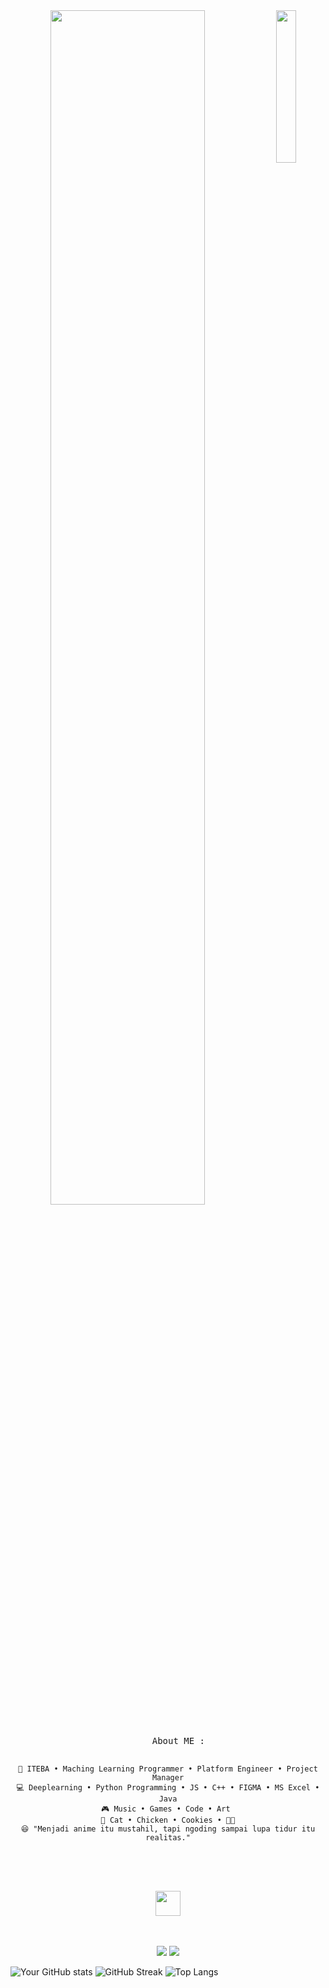 
<div align="center">
<img src="https://github.com/innng/innng/assets/26755058/5e0ce0fb-c544-4f8c-a307-5849165746d0" width="25%" align="right" />
<img src="https://readme-typing-svg.demolab.com?font=Inconsolata&weight=500&size=50&duration=4000&pause=300&color=A7A459&center=true&vCenter=true&multiline=true&repeat=false&random=false&width=1300&height=140&lines=Hello+hello;I'm+Andhika Laksmana%2C+a+tech+Programmer+and+Cool+guy+in+person+%E2%9C%A9" width="70%" />
<br><br>
<pre>
    About ME :
    
    💼 ITEBA • Maching Learning Programmer • Platform Engineer • Project Manager
    💻 Deeplearning • Python Programming • JS • C++ • FIGMA • MS Excel • Java
    🎮 Music • Games • Code • Art 
    🐾 Cat • Chicken • Cookies • 🐤🐥
    😆 "Menjadi anime itu mustahil, tapi ngoding sampai lupa tidur itu realitas."
</pre>
<br><br>
<img src="https://raw.githubusercontent.com/innng/innng/master/assets/kyubey.gif" height="40" />
<br><br><br>
    
[![](https://img.shields.io/badge/linkedin-0a66c2)](https://www.linkedin.com/in/andhika-laksmana-putra-alka-ab06b4344/)
[![](https://img.shields.io/badge/instagram-6364ff)](https://www.instagram.com/dykaalka/)
</div>

![Your GitHub stats](https://github-readme-stats.vercel.app/api?username=MunMunDyka&show_icons=true&theme=radical)
![GitHub Streak](https://github-readme-streak-stats.herokuapp.com/?user=USERNAME&theme=radical)
![Top Langs](https://github-readme-stats.vercel.app/api/top-langs/?username=USERNAME&layout=compact&theme=radical)

